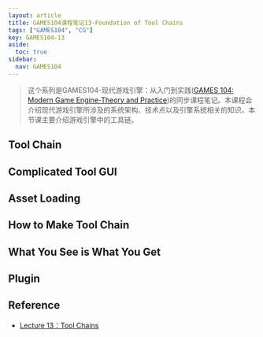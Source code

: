 ```yaml
---
layout: article
title: GAMES104课程笔记13-Foundation of Tool Chains
tags: ["GAMES104", "CG"]
key: GAMES104-13
aside:
  toc: true
sidebar:
  nav: GAMES104
---
```


> 这个系列是GAMES104-现代游戏引擎：从入门到实践([GAMES 104: Modern Game Engine-Theory and Practice](https://games104.boomingtech.com/en/))的同步课程笔记。本课程会介绍现代游戏引擎所涉及的系统架构、技术点以及引擎系统相关的知识。本节课主要介绍游戏引擎中的工具链。
<!--more-->

## Tool Chain

## Complicated Tool GUI

## Asset Loading

## How to Make Tool Chain

## What You See is What You Get

## Plugin

## Reference

- [Lecture 13：Tool Chains](https://www.bilibili.com/video/BV11T411G7qB/?spm_id_from=333.788&vd_source=7a2542c6c909b3ee1fab551277360826)
